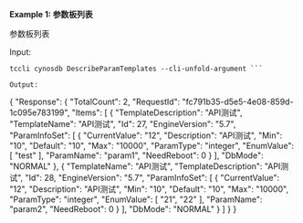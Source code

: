 **Example 1: 参数板列表**

参数板列表

Input: 

```
tccli cynosdb DescribeParamTemplates --cli-unfold-argument ```

Output: 
```
{
    "Response": {
        "TotalCount": 2,
        "RequestId": "fc791b35-d5e5-4e08-859d-1c095e783199",
        "Items": [
            {
                "TemplateDescription": "API测试",
                "TemplateName": "API测试",
                "Id": 27,
                "EngineVersion": "5.7",
                "ParamInfoSet": [
                    {
                        "CurrentValue": "12",
                        "Description": "API测试",
                        "Min": "10",
                        "Default": "10",
                        "Max": "10000",
                        "ParamType": "integer",
                        "EnumValue": [
                            "test"
                        ],
                        "ParamName": "param1",
                        "NeedReboot": 0
                    }
                ],
                "DbMode": "NORMAL"
            },
            {
                "TemplateName": "API测试",
                "TemplateDescription": "API测试",
                "Id": 28,
                "EngineVersion": "5.7",
                "ParamInfoSet": [
                    {
                        "CurrentValue": "12",
                        "Description": "API测试",
                        "Min": "10",
                        "Default": "10",
                        "Max": "10000",
                        "ParamType": "integer",
                        "EnumValue": [
                            "21",
                            "22"
                        ],
                        "ParamName": "param2",
                        "NeedReboot": 0
                    }
                ],
                "DbMode": "NORMAL"
            }
        ]
    }
}
```

